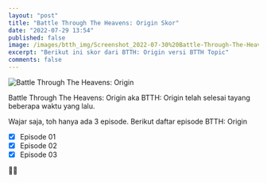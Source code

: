 ```yaml
---
layout: "post"
title: "Battle Through The Heavens: Origin Skor"
date: "2022-07-29 13:54"
published: false
image: /images/btth_img/Screenshot_2022-07-30%20Battle-Through-The-Heavens-Origin-season-5%20(1)%20jpg%20(JPEG%20Image%2C%20640%20×%20400%20pixels)-min.png
excerpt: "Berikut ini skor dari BTTH: Origin versi BTTH Topic"
comments: false
---
```


![Battle Through The Heavens: Origin](/images/btth_img/Screenshot_2022-07-30%20Battle-Through-The-Heavens-Origin-season-5%20(1)%20jpg%20(JPEG%20Image%2C%20640%20×%20400%20pixels)-min.png)

Battle Through The Heavens: Origin aka BTTH: Origin telah selesai tayang beberapa waktu yang lalu.

Wajar saja, toh hanya ada 3 episode. Berikut daftar episode BTTH: Origin

- [x] Episode 01
- [x] Episode 02
- [x] Episode 03

🙅‍♂️



